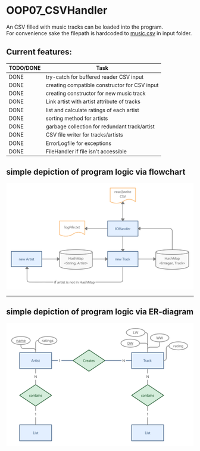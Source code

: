 # OOP07_CSVHandler
 An CSV filled with music tracks can be loaded into the program.\
For convenience sake the filepath is hardcoded to [music.csv](input/music2022.csv) in input folder.

## Current features:

| TODO/DONE | Task                                                |
|-----------|-----------------------------------------------------|
| DONE      | try-catch for buffered reader CSV input             |
| DONE      | creating compatible constructor for CSV input       |
| DONE      | creating constructor for new music track            |
| DONE      | Link <Object>artist with artist attribute of tracks |
| DONE      | list and calculate ratings of each artist           |
| DONE      | sorting method for artists                          |
| DONE      | garbage collection for redundant track/artist       |
| DONE      | CSV file writer for tracks/artists                  |
| DONE      | ErrorLogfile for exceptions                         |
| DONE      | FileHandler if file isn't accessible                |

## simple depiction of program logic via flowchart

![ER-diagramm.png](ER-diagramm.png)

___
## simple depiction of program logic via ER-diagram

![flowchart.png](Flowchart.png)